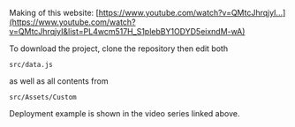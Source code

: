 Making of this website: [https://www.youtube.com/watch?v=QMtcJhrqjyI...](https://www.youtube.com/watch?v=QMtcJhrqjyI&list=PL4wcm517H_S1plebBY1ODYD5eixndM-wA)

To download the project, clone the repository then edit both 

```
src/data.js
```

as well as all contents from 

```
src/Assets/Custom
```

Deployment example is shown in the video series linked above.